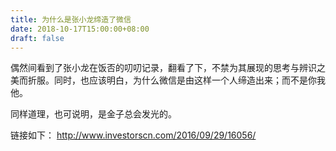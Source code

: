 ```yaml
---
title: 为什么是张小龙缔造了微信
date: 2018-10-17T15:00:00+08:00
draft: false
---
```


偶然间看到了张小龙在饭否的叨叨记录，翻看了下，不禁为其展现的思考与辨识之美而折服。同时，也应该明白，为什么微信是由这样一个人缔造出来；而不是你我他。

同样道理，也可说明，是金子总会发光的。

链接如下：
http://www.investorscn.com/2016/09/29/16056/
